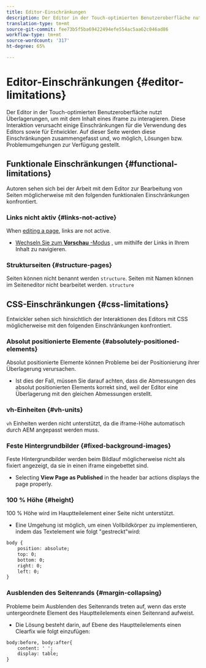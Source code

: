 ```yaml
---
title: Editor-Einschränkungen
description: Der Editor in der Touch-optimierten Benutzeroberfläche nutzt Überlagerungen, um mit dem Inhalt eines iframe zu interagieren. Diese Interaktion verursacht einige Einschränkungen für die Verwendung des Editors sowie für Entwickler.
translation-type: tm+mt
source-git-commit: fee73b5f5ba69422494efe554ac5aa62c046ad86
workflow-type: tm+mt
source-wordcount: '317'
ht-degree: 65%

---
```



# Editor-Einschränkungen {#editor-limitations}

Der Editor in der Touch-optimierten Benutzeroberfläche nutzt Überlagerungen, um mit dem Inhalt eines iframe zu interagieren. Diese Interaktion verursacht einige Einschränkungen für die Verwendung des Editors sowie für Entwickler. Auf dieser Seite werden diese Einschränkungen zusammengefasst und, wo möglich, Lösungen bzw. Problemumgehungen zur Verfügung gestellt.

## Funktionale Einschränkungen {#functional-limitations}

Autoren sehen sich bei der Arbeit mit dem Editor zur Bearbeitung von Seiten möglicherweise mit den folgenden funktionalen Einschränkungen konfrontiert.

### Links nicht aktiv {#links-not-active}

When [editing a page](/help/sites-cloud/authoring/fundamentals/editing-content.md), links are not active.

* [Wechseln Sie zum **Vorschau** -Modus](/help/sites-cloud/authoring/fundamentals/editing-content.md#preview-mode) , um mithilfe der Links in Ihrem Inhalt zu navigieren.

### Strukturseiten {#structure-pages}

Seiten können nicht benannt werden `structure`. Seiten mit Namen können im Seiteneditor nicht bearbeitet werden. `structure`

## CSS-Einschränkungen {#css-limitations}

Entwickler sehen sich hinsichtlich der Interaktionen des Editors mit CSS möglicherweise mit den folgenden Einschränkungen konfrontiert.

### Absolut positionierte Elemente {#absolutely-positioned-elements}

Absolut positionierte Elemente können Probleme bei der Positionierung ihrer Überlagerung verursachen.

* Ist dies der Fall, müssen Sie darauf achten, dass die Abmessungen des absolut positionierten Elements korrekt sind, weil der Editor eine Überlagerung mit den gleichen Abmessungen erstellt.

### vh-Einheiten {#vh-units}

`vh` Einheiten werden nicht unterstützt, da die iframe-Höhe automatisch durch AEM angepasst werden muss.

### Feste Hintergrundbilder {#fixed-background-images}

Feste Hintergrundbilder werden beim Bildlauf möglicherweise nicht als fixiert angezeigt, da sie in einen iframe eingebettet sind.

* Selecting **View Page as Published** in the header bar actions displays the page properly.

### 100 % Höhe {#height}

100 % Höhe wird im Hauptteilelement einer Seite nicht unterstützt.

* Eine Umgehung ist möglich, um einen Vollbildkörper zu implementieren, indem das Textelement wie folgt &quot;gestreckt&quot;wird:

```xml
body {
    position: absolute;
    top: 0;
    bottom: 0;
    right: 0;
    left: 0;
}
```

### Ausblenden des Seitenrands {#margin-collapsing}

Probleme beim Ausblenden des Seitenrands treten auf, wenn das erste untergeordnete Element des Hauptteilelements einen Seitenrand aufweist.

* Die Lösung besteht darin, auf Ebene des Hauptteilelements einen Clearfix wie folgt einzufügen:

```xml
body:before, body:after{
    content: ' ';
    display: table;
}
```
